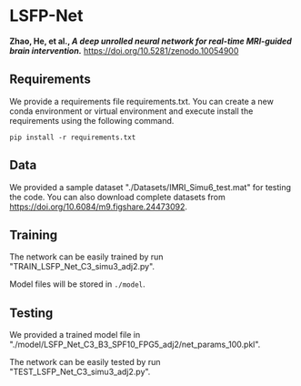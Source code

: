 # LSFP-Net

**Zhao, He, et al., *A deep unrolled neural network for real-time MRI-guided brain intervention.***
https://doi.org/10.5281/zenodo.10054900

## Requirements

We provide a requirements file requirements.txt. You can create a new conda environment or virtual environment and execute install the requirements using the following command.

```
pip install -r requirements.txt
```

## Data
We provided a sample dataset "./Datasets/IMRI_Simu6_test.mat" for testing the code. 
You can also download complete datasets from https://doi.org/10.6084/m9.figshare.24473092.


## Training
The network can be easily trained by run "TRAIN_LSFP_Net_C3_simu3_adj2.py".

Model files will be stored in `./model`.


## Testing
We provided a trained model file in "./model/LSFP_Net_C3_B3_SPF10_FPG5_adj2/net_params_100.pkl". 

The network can be easily tested by run "TEST_LSFP_Net_C3_simu3_adj2.py".
